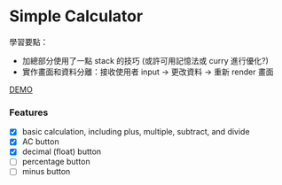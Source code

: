 # Simple Calculator

學習要點：

* 加總部分使用了一點 stack 的技巧 (或許可用記憶法或 curry 進行優化?)
* 實作畫面和資料分離：接收使用者 input -> 更改資料 -> 重新 render 畫面

[DEMO](https://linxinemily.github.io/simple-calculator/)

### Features
- [x] basic calculation, including plus, multiple, subtract, and divide 
- [x] AC button
- [x] decimal (float) button
- [ ] percentage button
- [ ] minus button
